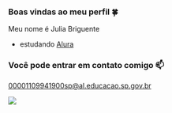 ### Boas vindas ao meu perfil 🍀

Meu nome é Julia Briguente

- estudando [Alura](https://www.alura.com.br)

### Você pode entrar em contato comigo 📫

  00001109941900sp@al.educacao.sp.gov.br

![](https://media1.tenor.com/m/PKKCAakpBZIAAAAC/neyney-neymar.gif)
